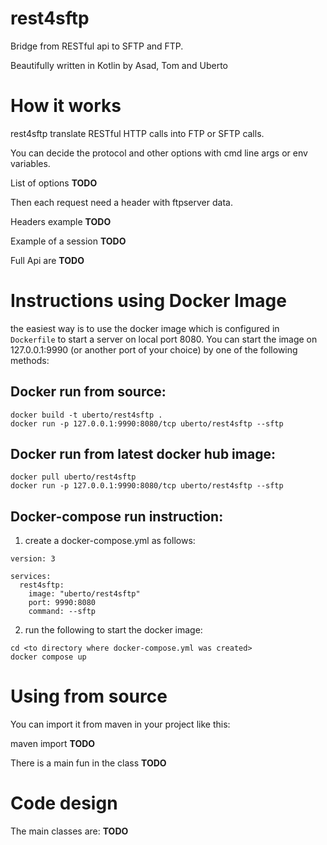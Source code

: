 # rest4sftp

Bridge from RESTful api to SFTP and FTP.


Beautifully written in Kotlin by Asad, Tom and Uberto

# How it works

rest4sftp translate RESTful HTTP calls into FTP or SFTP calls.

You can decide the protocol and other options with cmd line args or env variables.

List of options **TODO**

Then each request need a header with ftpserver data.

Headers example **TODO**


Example of a session **TODO**


Full Api are **TODO**

# Instructions using Docker Image

the easiest way is to use the docker image which is configured in `Dockerfile` to start a server on local port 8080. You
can start the image on 127.0.0.1:9990 (or another port of your choice) by one of the following methods:

## Docker run from source:
```$bash
docker build -t uberto/rest4sftp .
docker run -p 127.0.0.1:9990:8080/tcp uberto/rest4sftp --sftp
```

## Docker run from latest docker hub image:
```$bash
docker pull uberto/rest4sftp
docker run -p 127.0.0.1:9990:8080/tcp uberto/rest4sftp --sftp
```

## Docker-compose run instruction:
1. create a docker-compose.yml as follows:
```$yml
version: 3

services:
  rest4sftp:
    image: "uberto/rest4sftp"
    port: 9990:8080
    command: --sftp
```
2. run the following to start the docker image:
```$bash
cd <to directory where docker-compose.yml was created>
docker compose up
```

# Using from source

You can import it from maven in your project like this:

maven import **TODO**

There is a main fun in the class **TODO**


# Code design

The main classes are: **TODO**

